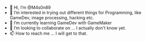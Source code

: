 - 👋 Hi, I’m @M4s0n89
- 👀 I’m interested in trying out different things for Programming, like GameDev, image processing, hacking etc.
- 🌱 I’m currently learning GameDev with GameMaker
- 💞️ I’m looking to collaborate on ... I actually don't know yet.
- 📫 How to reach me ... I will get to that.

<!---
M4s0n89/M4s0n89 is a ✨ special ✨ repository because its `README.md` (this file) appears on your GitHub profile.
You can click the Preview link to take a look at your changes.
--->
